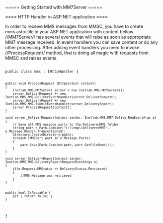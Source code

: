 ===== Getting Started with MM7Server =====

==== HTTP Handler in ASP.NET application ====

In order to receive MMS messages from MMSC, you have to create mms.ashx file in your ASP.NET application with content bellow.
//MM7Server// has several events that will raise as soon as appropriate MM7 message received.
In event handlers you can save content or do any other processing.
After adding event handlers you need to invoke //ProcessRequest// method, that is doing all magic with requests from MMSC and raises events.

<code csharp>
public class mms : IHttpHandler {
    
    public void ProcessRequest (HttpContext context) 
    {
        Inetlab.MMS.MM7Server server = new Inetlab.MMS.MM7Server();
        server.DeliverRequest += new Inetlab.MMS.MM7.DeliverEventHandler(server_DeliverRequest);
        server.DeliveryReport += new Inetlab.MMS.MM7.SubmitEventHandler(server_DeliveryReport);
        server.ProcessRequest(context);
    }

    void server_DeliverRequest(object sender, Inetlab.MMS.MM7.DeliverReqEventArgs e)
    {
        // Save all MMS message parts to the DeliveredMMS folder
        string path = Path.Combine("c:\\tmp\\DeliveredMMS", e.Message.Header.TransactionId);
        Directory.CreateDirectory(path);
        foreach (MMSPart part in e.Message.Parts)
        {
            part.Save(Path.Combine(path, part.GetFileName()));
        }
    }
    
    void server_DeliveryReport(object sender, Inetlab.MMS.MM7.DeliveryReportRequestEventArgs e)
    {
        if(e.Request.MMStatus == DeliveryStatus.Retrieved)
        {
            //MMS Message was retrieved
        }
    }


    public bool IsReusable {
        get { return false; }
    }

}
</code>
